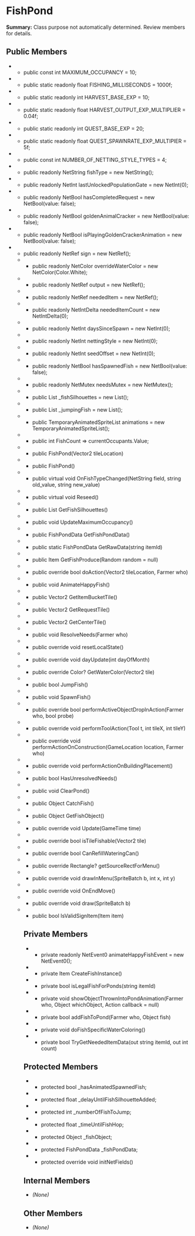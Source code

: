 # FishPond

**Summary:** Class purpose not automatically determined. Review members for details.

## Public Members
- - public const int MAXIMUM_OCCUPANCY = 10;
- - public static readonly float FISHING_MILLISECONDS = 1000f;
- - public static readonly int HARVEST_BASE_EXP = 10;
- - public static readonly float HARVEST_OUTPUT_EXP_MULTIPLIER = 0.04f;
- - public static readonly int QUEST_BASE_EXP = 20;
- - public static readonly float QUEST_SPAWNRATE_EXP_MULTIPIER = 5f;
- - public const int NUMBER_OF_NETTING_STYLE_TYPES = 4;
- - public readonly NetString fishType = new NetString();
- - public readonly NetInt lastUnlockedPopulationGate = new NetInt(0);
- - public readonly NetBool hasCompletedRequest = new NetBool(value: false);
- - public readonly NetBool goldenAnimalCracker = new NetBool(value: false);
- - public readonly NetBool isPlayingGoldenCrackerAnimation = new NetBool(value: false);
- - public readonly NetRef<Object> sign = new NetRef<Object>();
- - public readonly NetColor overrideWaterColor = new NetColor(Color.White);
- - public readonly NetRef<Item> output = new NetRef<Item>();
- - public readonly NetRef<Item> neededItem = new NetRef<Item>();
- - public readonly NetIntDelta neededItemCount = new NetIntDelta(0);
- - public readonly NetInt daysSinceSpawn = new NetInt(0);
- - public readonly NetInt nettingStyle = new NetInt(0);
- - public readonly NetInt seedOffset = new NetInt(0);
- - public readonly NetBool hasSpawnedFish = new NetBool(value: false);
- - public readonly NetMutex needsMutex = new NetMutex();
- - public List<PondFishSilhouette> _fishSilhouettes = new List<PondFishSilhouette>();
- - public List<JumpingFish> _jumpingFish = new List<JumpingFish>();
- - public TemporaryAnimatedSpriteList animations = new TemporaryAnimatedSpriteList();
- - public int FishCount => currentOccupants.Value;
- - public FishPond(Vector2 tileLocation)
- - public FishPond()
- - public virtual void OnFishTypeChanged(NetString field, string old_value, string new_value)
- - public virtual void Reseed()
- - public List<PondFishSilhouette> GetFishSilhouettes()
- - public void UpdateMaximumOccupancy()
- - public FishPondData GetFishPondData()
- - public static FishPondData GetRawData(string itemId)
- - public Item GetFishProduce(Random random = null)
- - public override bool doAction(Vector2 tileLocation, Farmer who)
- - public void AnimateHappyFish()
- - public Vector2 GetItemBucketTile()
- - public Vector2 GetRequestTile()
- - public Vector2 GetCenterTile()
- - public void ResolveNeeds(Farmer who)
- - public override void resetLocalState()
- - public override void dayUpdate(int dayOfMonth)
- - public override Color? GetWaterColor(Vector2 tile)
- - public bool JumpFish()
- - public void SpawnFish()
- - public override bool performActiveObjectDropInAction(Farmer who, bool probe)
- - public override void performToolAction(Tool t, int tileX, int tileY)
- - public override void performActionOnConstruction(GameLocation location, Farmer who)
- - public override void performActionOnBuildingPlacement()
- - public bool HasUnresolvedNeeds()
- - public void ClearPond()
- - public Object CatchFish()
- - public Object GetFishObject()
- - public override void Update(GameTime time)
- - public override bool isTileFishable(Vector2 tile)
- - public override bool CanRefillWateringCan()
- - public override Rectangle? getSourceRectForMenu()
- - public override void drawInMenu(SpriteBatch b, int x, int y)
- - public override void OnEndMove()
- - public override void draw(SpriteBatch b)
- - public bool IsValidSignItem(Item item)

## Private Members
- - private readonly NetEvent0 animateHappyFishEvent = new NetEvent0();
- - private Item CreateFishInstance()
- - private bool isLegalFishForPonds(string itemId)
- - private void showObjectThrownIntoPondAnimation(Farmer who, Object whichObject, Action callback = null)
- - private bool addFishToPond(Farmer who, Object fish)
- - private void doFishSpecificWaterColoring()
- - private bool TryGetNeededItemData(out string itemId, out int count)

## Protected Members
- - protected bool _hasAnimatedSpawnedFish;
- - protected float _delayUntilFishSilhouetteAdded;
- - protected int _numberOfFishToJump;
- - protected float _timeUntilFishHop;
- - protected Object _fishObject;
- - protected FishPondData _fishPondData;
- - protected override void initNetFields()

## Internal Members
- *(None)*

## Other Members
- *(None)*
